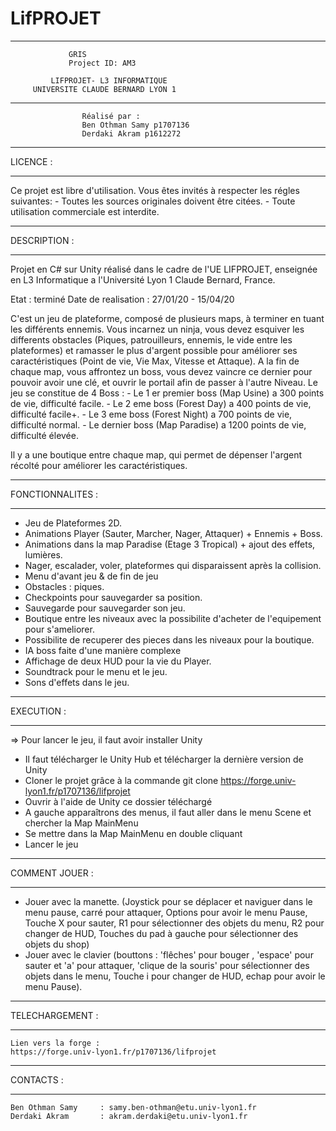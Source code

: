 # LifPROJET

****************************************************
                 GRIS                 
                 Project ID: AM3
                                           
             LIFPROJET- L3 INFORMATIQUE              
         UNIVERSITE CLAUDE BERNARD LYON 1         
****************************************************
														
					Réalisé par :
					Ben Othman Samy p1707136
					Derdaki Akram p1612272
				
																

******************
LICENCE :
******************

Ce projet est libre d'utilisation.
Vous êtes invités à respecter les régles suivantes:
	- Toutes les sources originales doivent être citées.
	- Toute utilisation commerciale est interdite.




******************
DESCRIPTION :
******************

Projet en C# sur Unity réalisé dans le cadre de l'UE LIFPROJET, enseignée en L3 Informatique a l'Université Lyon 1 Claude Bernard, France.


Etat : terminé
Date de realisation : 27/01/20 - 15/04/20


C'est un jeu de plateforme, composé de plusieurs maps, à terminer en tuant les différents ennemis.
Vous incarnez un ninja, vous devez esquiver les differents obstacles (Piques, patrouilleurs, ennemis, le vide entre les plateformes) et ramasser
le plus d'argent possible pour améliorer ses caractéristiques (Point de vie, Vie Max, Vitesse et Attaque). 
A la fin de chaque map, vous affrontez un boss, vous devez vaincre ce dernier pour pouvoir avoir une clé, et ouvrir le portail afin de passer 
à l'autre Niveau.
Le jeu se constitue de 4 Boss : - Le 1 er premier boss (Map Usine) a 300 points de vie, difficulté facile.
				                - Le 2 eme boss (Forest Day) a 400 points de vie, difficulté facile+.
				                - Le 3 eme boss (Forest Night) a 700 points de vie, difficulté normal.
				                - Le dernier boss (Map Paradise) a 1200 points de vie, difficulté élevée.

Il y a une boutique entre chaque map, qui permet de dépenser l'argent récolté pour améliorer les caractéristiques.

******************
FONCTIONNALITES :
******************

- Jeu de Plateformes 2D.
- Animations Player (Sauter, Marcher, Nager, Attaquer) + Ennemis + Boss.
- Animations dans la map Paradise (Etage 3 Tropical) + ajout des effets, lumières.
- Nager, escalader, voler, plateformes qui disparaissent après la collision.
- Menu d'avant jeu & de fin de jeu 
- Obstacles : piques.
- Checkpoints pour sauvegarder sa position.
- Sauvegarde pour sauvegarder son jeu.
- Boutique entre les niveaux avec la possibilite d'acheter de l'equipement pour s'ameliorer.
- Possibilite de recuperer des pieces dans les niveaux pour la boutique.
- IA boss faite d'une manière complexe
- Affichage de deux HUD pour la vie du Player.
- Soundtrack pour le menu et le jeu. 
- Sons d'effets dans le jeu.





******************
EXECUTION :
******************

=> Pour lancer le jeu, il faut avoir installer Unity
- Il faut télécharger le Unity Hub et télécharger la dernière version de Unity
- Cloner le projet grâce à la commande git clone https://forge.univ-lyon1.fr/p1707136/lifprojet
- Ouvrir à l'aide de Unity ce dossier téléchargé
- A gauche apparaîtrons des menus, il faut aller dans le menu Scene et chercher la Map MainMenu
- Se mettre dans la Map MainMenu en double cliquant
- Lancer le jeu







******************
COMMENT JOUER :
******************
	
- Jouer avec la manette. (Joystick pour se déplacer et naviguer dans le menu pause, carré pour attaquer, Options pour avoir le menu Pause, Touche X pour sauter, R1 pour sélectionner des objets du menu, R2 pour changer de HUD, Touches du pad à gauche pour sélectionner des objets du shop)
- Jouer avec le clavier (bouttons : 'flêches' pour bouger , 'espace' pour sauter et 'a' pour attaquer, 'clique de la souris' pour sélectionner des objets dans le menu, Touche i pour changer de HUD, echap pour avoir le menu Pause).


	
	
	

	
******************
TELECHARGEMENT :
******************
	
	Lien vers la forge :
	https://forge.univ-lyon1.fr/p1707136/lifprojet




******************
CONTACTS :
******************

	Ben Othman Samy     : samy.ben-othman@etu.univ-lyon1.fr
	Derdaki Akram	    : akram.derdaki@etu.univ-lyon1.fr







